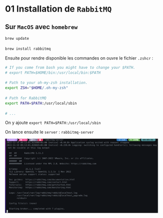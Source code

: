 # 01 Installation de `RabbitMQ`

## Sur `MacOS` avec `homebrew`

```bash
brew update

brew install rabbitmq
```

Ensuite pour rendre disponible les commandes on ouvre le fichier `.zshcr` :

```bash
# If you come from bash you might have to change your $PATH.
# export PATH=$HOME/bin:/usr/local/bin:$PATH

# Path to your oh-my-zsh installation.
export ZSH="$HOME/.oh-my-zsh"

# Path for RabbitMQ
export PATH=$PATH:/usr/local/sbin

# ...
```

On y ajoute `export PATH=$PATH:/usr/local/sbin`

On lance ensuite le `server` : `rabbitmq-server`

<img src="assets/start-rabbit-mq-server.png" alt="start-rabbit-mq-server" style="zoom:50%;" />

